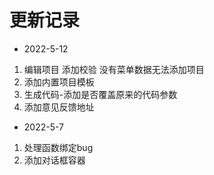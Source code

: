 # 更新记录
* 2022-5-12
1. 编辑项目 添加校验 没有菜单数据无法添加项目
2. 添加内置项目模板
3. 生成代码-添加是否覆盖原来的代码参数
4. 添加意见反馈地址
* 2022-5-7
1. 处理函数绑定bug
2. 添加对话框容器
